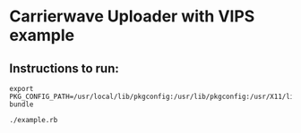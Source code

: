 # Carrierwave Uploader with VIPS example


## Instructions to run:
```
export PKG_CONFIG_PATH=/usr/local/lib/pkgconfig:/usr/lib/pkgconfig:/usr/X11/lib/pkgconfig
bundle

./example.rb
```
